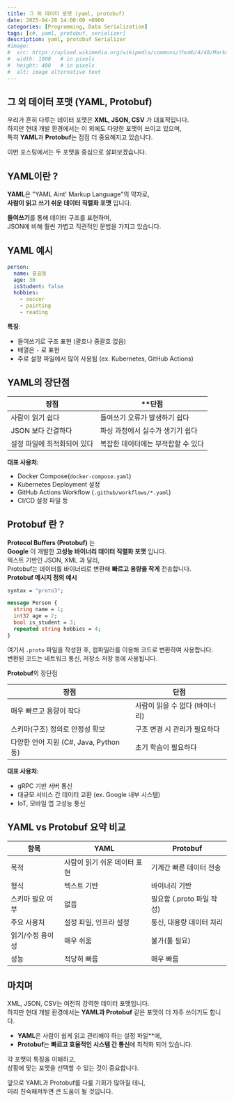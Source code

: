 ```yaml
---
title: 그 외 데이터 포맷 (yaml, protobuf)
date: 2025-04-28 14:00:00 +0900
categories: [Programming, Data Serialization]
tags: [c#, yaml, protobuf, serializer]
description: yaml, protobuf Serializer
#image:
#  src: https://upload.wikimedia.org/wikipedia/commons/thumb/4/48/Markdown-mark.svg/1200px-Markdown-mark.svg.png
#  width: 1000   # in pixels
#  height: 400   # in pixels
#  alt: image alternative text
---
```


## 그 외 데이터 포맷 (YAML, Protobuf)
우리가 흔히 다루는 데이터 포맷은 **XML, JSON, CSV** 가 대표적입니다.   
하지만 현대 개발 환경에서는 이 외에도 다양한 포맷이 쓰이고 있으며,   
특히 **YAML**과 **Protobuf**는 점점 더 중요해지고 있습니다.   

이번 포스팅에서는 두 포맷을 중심으로 살펴보겠습니다.

## YAML이란 ?
**YAML**은 "YAML Aint' Markup Language"의 약자로,   
**사람이 읽고 쓰기 쉬운 데이터 직렬화 포맷** 입니다.   

**들여쓰기**를 통해 데이터 구조를 표현하며,   
JSON에 비해 훨씬 가볍고 직관적인 문법을 가지고 있습니다.

## YAML 예시

```yaml
person:
  name: 홍길동
  age: 30
  isStudent: false
  hobbies:
    - soccer
    - painting
    - reading
```

**특징**:
- 들여쓰기로 구조 표현 (괄호나 중괄호 없음)
- 배열은 ```-``` 로 표현
- 주로 설정 파일에서 많이 사용됨 (ex. Kubernetes, GitHub Actions)

## YAML의 장단점

|**장점**|**단점|
|--|--|
|사람이 읽기 쉽다|들여쓰기 오류가 발생하기 쉽다|
|JSON 보다 간결하다|파싱 과정에서 실수가 생기기 쉽다|
|설정 파일에 최적화되어 있다|복잡한 데이터에는 부적합할 수 있다|

**대표 사용처:**
- Docker Compose(```docker-compose.yaml```)
- Kubernetes Deployment 설정
- GitHub Actions Workflow (```.github/workflows/*.yaml```)
- CI/CD 설정 파일 등

## Protobuf 란 ?
**Protocol Buffers (Protobuf)** 는   
**Google** 이 개발한 **고성능 바이너리 데이터 직렬화 포맷** 입니다.   
텍스트 기반인 JSON, XML 과 달리,   
Protobuf는 데이터를 바이너리로 변환해 **빠르고 용량을 작게** 전송합니다.    
**Protobuf 메시지 정의 예시**

```proto
syntax = "proto3";

message Person {
  string name = 1;
  int32 age = 2;
  bool is_student = 3;
  repeated string hobbies = 4;
}
```

여기서 ```.proto``` 파일을 작성한 후, 컴파일러를 이용해 코드로 변환하여 사용합니다.   
변환된 코드는 네트워크 통신, 저장소 저장 등에 사용됩니다.   

**Protobuf**의 장단점

|**장점**|**단점**|
|--|--|
|매우 빠르고 용량이 작다|사람이 읽을 수 없다 (바이너리)|
|스키마(구조) 정의로 안정성 확보|구조 변경 시 관리가 필요하다|
|다양한 언어 지원 (C#, Java, Python 등)|초기 학습이 필요하다|

**대표 사용처:**
- gRPC 기반 서버 통신
- 대규모 서비스 간 데이터 교환 (ex. Google 내부 시스템)
- IoT, 모바일 앱 고성능 통신

## YAML vs Protobuf 요약 비교

|**항목**|**YAML**|**Protobuf**|
|--|--|--|
|목적|사람이 읽기 쉬운 데이터 표현|기계간 빠른 데이터 전송|
|형식|텍스트 기반|바이너리 기반|
|스키마 필요 여부|없음|필요함 (.proto 파일 작성)|
|주요 사용처|설정 파일, 인프라 설정|통신, 대용량 데이터 처리|
|읽기/수정 용이성|매우 쉬움|불가(툴 필요)|
|성능|적당히 빠름|매우 빠름|

## 마치며
XML, JSON, CSV는 여전히 강력한 데이터 포맷입니다.   
하지만 현대 개발 환경에서는 **YAML과 Protobuf** 같은 포맷이 더 자주 쓰이기도 합니다.

- **YAML**은 사람이 쉽게 읽고 관리해야 하는 설정 파일**에,
- **Protobuf**는 **빠르고 효율적인 시스템 간 통신**에 최적화 되어 있습니다.

각 포맷의 특징을 이해하고,   
상황에 맞는 포맷을 선택할 수 있는 것이 중요합니다.   

앞으로 YAML과 Protobuf를 다룰 기회가 많아질 테니,   
미리 친숙해져두면 큰 도움이 될 것입니다.  

